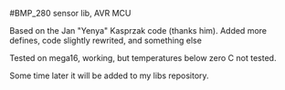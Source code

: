 #BMP_280 sensor lib, AVR MCU

Based on the Jan "Yenya" Kasprzak code (thanks him).
Added more defines, code slightly rewrited, and something else

Tested on mega16, working, but temperatures below zero C not tested.

Some time later it will be added to my libs repository.
